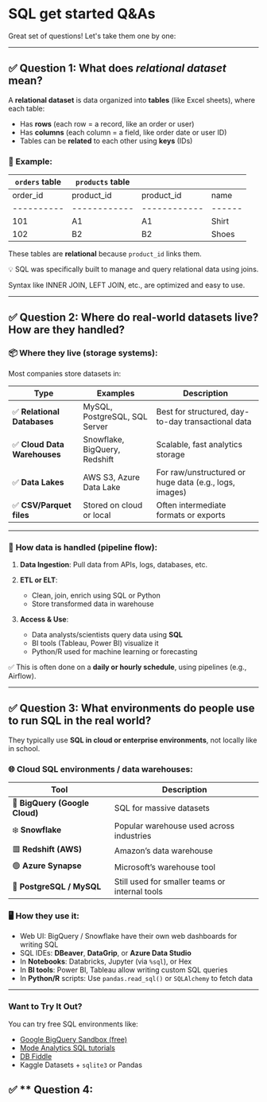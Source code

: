 # SQL get started Q&As

Great set of questions! Let's take them one by one:

---

## ✅ **Question 1: What does *relational dataset* mean?**

A **relational dataset** is data organized into **tables** (like Excel sheets), where each table:

* Has **rows** (each row = a record, like an order or user)
* Has **columns** (each column = a field, like order date or user ID)
* Tables can be **related** to each other using **keys** (IDs)

### 🔗 Example:

| `orders` table | `products` table |              |        |
| -------------- | ---------------- | ------------ | ------ |
| order\_id      | product\_id      | product\_id  | name   |
| ----------     | ------------     | ------------ | ------ |
| 101            | A1               | A1           | Shirt  |
| 102            | B2               | B2           | Shoes  |

These tables are **relational** because `product_id` links them.

💡 SQL was specifically built to manage and query relational data using joins.

Syntax like INNER JOIN, LEFT JOIN, etc., are optimized and easy to use.

---

## ✅ **Question 2: Where do real-world datasets live? How are they handled?**

### 📦 **Where they live (storage systems):**

Most companies store datasets in:

| Type                        | Examples                      | Description                                            |
| --------------------------- | ----------------------------- | ------------------------------------------------------ |
| ✅ **Relational Databases**  | MySQL, PostgreSQL, SQL Server | Best for structured, day-to-day transactional data     |
| ✅ **Cloud Data Warehouses** | Snowflake, BigQuery, Redshift | Scalable, fast analytics storage                       |
| ✅ **Data Lakes**            | AWS S3, Azure Data Lake       | For raw/unstructured or huge data (e.g., logs, images) |
| ✅ **CSV/Parquet files**     | Stored on cloud or local      | Often intermediate formats or exports                  |

---

### 🔄 **How data is handled (pipeline flow):**

1. **Data Ingestion**: Pull data from APIs, logs, databases, etc.
2. **ETL or ELT**:

   * Clean, join, enrich using SQL or Python
   * Store transformed data in warehouse
3. **Access & Use**:

   * Data analysts/scientists query data using **SQL**
   * BI tools (Tableau, Power BI) visualize it
   * Python/R used for machine learning or forecasting

✅ This is often done on a **daily or hourly schedule**, using pipelines (e.g., Airflow).

---

## ✅ **Question 3: What environments do people use to run SQL in the real world?**

They typically use **SQL in cloud or enterprise environments**, not locally like in school.

### 🌐 **Cloud SQL environments / data warehouses**:

| Tool                           | Description                                    |
| ------------------------------ | ---------------------------------------------- |
| 🔷 **BigQuery (Google Cloud)** | SQL for massive datasets                       |
| ❄️ **Snowflake**               | Popular warehouse used across industries       |
| 🟥 **Redshift (AWS)**          | Amazon’s data warehouse                        |
| 🟢 **Azure Synapse**           | Microsoft’s warehouse tool                     |
| 🐘 **PostgreSQL / MySQL**      | Still used for smaller teams or internal tools |

### 🖥️ **How they use it:**

* Web UI: BigQuery / Snowflake have their own web dashboards for writing SQL
* SQL IDEs: **DBeaver**, **DataGrip**, or **Azure Data Studio**
* In **Notebooks**: Databricks, Jupyter (via `%sql`), or Hex
* In **BI tools**: Power BI, Tableau allow writing custom SQL queries
* In **Python/R** scripts: Use `pandas.read_sql()` or `SQLAlchemy` to fetch data

---

### Want to Try It Out?

You can try free SQL environments like:

* [Google BigQuery Sandbox (free)](https://console.cloud.google.com/bigquery)
* [Mode Analytics SQL tutorials](https://mode.com/sql-tutorial/)
* [DB Fiddle](https://www.db-fiddle.com/)
* Kaggle Datasets + `sqlite3` or Pandas

## ✅ ** Question 4:


